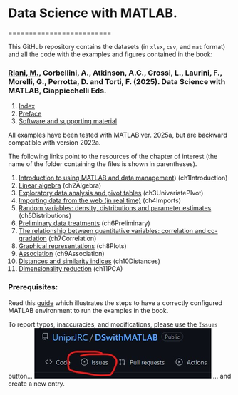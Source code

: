 # Data Science with MATLAB.

\=========================

This GitHub repository contains the datasets (in `xlsx`, `csv`, and `mat` format) and all the code with the examples and figures contained in the book:

### [Riani, M.](http://www.riani.it), Corbellini, A., Atkinson, A.C., Grossi, L., Laurini, F., Morelli, G., Perrotta, D. and Torti, F. (2025). Data Science with MATLAB, Giappicchelli Eds.

1.  [Index](https://github.com/UniprJRC/DSwithMATLAB/tree/main/matlabfilesuk/resources/index.pdf)
2.  [Preface](https://github.com/UniprJRC/DSwithMATLAB/tree/main/matlabfilesuk/resources/preface.pdf)
3.  [Software and supporting material](https://github.com/UniprJRC/DSwithMATLAB/tree/main/matlabfilesuk/resources/supporting_material.pdf)


All examples have been tested with MATLAB ver. 2025a, but are backward compatible with version 2022a.

The following links point to the resources of the chapter of interest (the name of the folder containing the files is shown in parentheses).

1.  [Introduction to using MATLAB and data management](https://github.com/UniprJRC/DSwithMATLAB/tree/main/matlabfilesuk/ch1Introduction)) (ch1Introduction)
2.  [Linear algebra](https://github.com/UniprJRC/DSwithMATLAB/tree/main/matlabfilesuk/ch2Algebra) (ch2Algebra)
3.  [Exploratory data analysis and pivot tables](https://github.com/UniprJRC/DSwithMATLAB/tree/main/matlabfilesuk/ch3UnivariatePIvot) (ch3UnivariatePIvot)
4.  [Importing data from the web (in real time)](https://github.com/UniprJRC/DSwithMATLAB/tree/main/matlabfilesuk/ch4Imports) (ch4Imports)
5.  [Random variables: density, distributions and parameter estimates](https://github.com/UniprJRC/DSwithMATLAB/tree/main/matlabfilesuk/ch5Distributions) (ch5Distributions)
6.  [Preliminary data treatments](https://github.com/UniprJRC/DSwithMATLAB/tree/main/matlabfilesuk/ch6Preliminary) (ch6Preliminary)
7.  [The relationship between quantitative variables: correlation and co-gradation](https://github.com/UniprJRC/DSwithMATLAB/tree/main/matlabfilesuk/ch7Correlation) (ch7Correlation)
8.  [Graphical representations](https://github.com/UniprJRC/DSwithMATLAB/tree/main/matlabfilesuk/ch8Plots) (ch8Plots)
9.  [Association](https://github.com/UniprJRC/DSwithMATLAB/tree/main/matlabfilesuk/ch9Association) (ch9Association)
10. [Distances and similarity indices](https://github.com/UniprJRC/DSwithMATLAB/tree/main/matlabfilesuk/ch10Distances) (ch10Distances)
11. [Dimensionality reduction](https://github.com/UniprJRC/DSwithMATLAB/tree/main/matlabfilesuk/ch11PCA) (ch11PCA)


### Prerequisites:

Read this [guide](https://github.com/UniprJRC/DSwithMATLAB/tree/main/matlabfilesuk/resources/supporting_material.pdf) which illustrates the steps to have a correctly configured MATLAB environment to run the examples in the book.

To report typos, inaccuracies, and modifications, please use the `Issues` button...
![Issues](https://github.com/UniprJRC/DSwithMATLAB/blob/main/issues.jpg?raw=true)
... and create a new entry.



